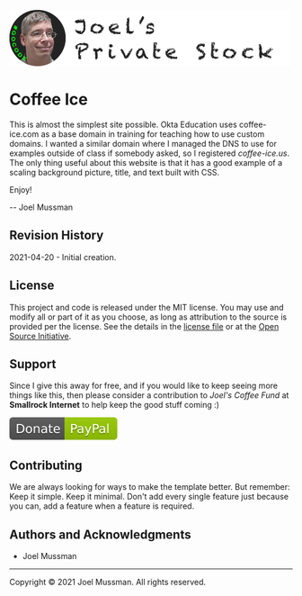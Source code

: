 ![](.common/joels-private-stock.png?raw=true)

# Coffee Ice

This is almost the simplest site possible.
Okta Education uses coffee-ice.com as a base domain in training for teaching how to use custom domains.
I wanted a similar domain where I managed the DNS to use for examples outside of class if somebody asked, so I registered <i>coffee-ice.us</i>.
The only thing useful about this website is that it has a good example of a scaling background picture, title, and text built with CSS.

Enjoy!

-- Joel Mussman

## Revision History

2021-04-20 - Initial creation.

## License

This project and code is released under the MIT license. You may use and modify all or part of it as you choose, as long as attribution to the source is provided per the license. See the details in the [license file](./LICENSE.md) or at the [Open Source Initiative](https://opensource.org/licenses/MIT).

## Support

Since I give this away for free, and if you would like to keep seeing more things like this, then please consider
a contribution to *Joel's Coffee Fund* at **Smallrock Internet** to help keep the good stuff coming :)<br />

[![Donate](.common/Donate-Paypal.svg)](https://www.paypal.com/cgi-bin/webscr?cmd=_s-xclick&hosted_button_id=XPUGVGZZ8RUAA)

## Contributing

We are always looking for ways to make the template better. But remember: Keep it simple. Keep it minimal. Don't add every single feature just because you can, add a feature when a feature is required.

## Authors and Acknowledgments

* Joel Mussman

<hr>
Copyright © 2021 Joel Mussman. All rights reserved.